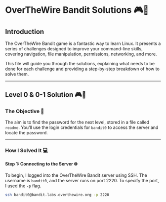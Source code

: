 # OverTheWire Bandit Solutions 🎮🔐

## Introduction  
The OverTheWire Bandit game is a fantastic way to learn Linux. It presents a series of challenges designed to improve your command-line skills, covering navigation, file manipulation, permissions, networking, and more.  

This file will guide you through the solutions, explaining what needs to be done for each challenge and providing a step-by-step breakdown of how to solve them.

---

## Level 0 & 0-1 Solution 🎮🔐

### The Objective 🎯  
The aim is to find the password for the next level, stored in a file called `readme`. You’ll use the login credentials for `bandit0` to access the server and locate the password.

---

### How I Solved It 💻  

#### Step 1: Connecting to the Server 🌐  
To begin, I logged into the OverTheWire Bandit server using SSH. The username is `bandit0`, and the server runs on port 2220. To specify the port, I used the `-p` flag.  

```bash
ssh bandit0@bandit.labs.overthewire.org -p 2220

